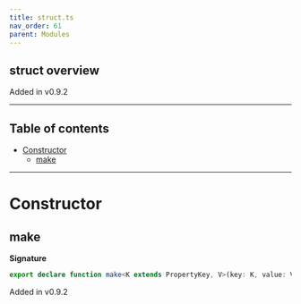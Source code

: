 ```yaml
---
title: struct.ts
nav_order: 61
parent: Modules
---
```


## struct overview

Added in v0.9.2

---

<h2 class="text-delta">Table of contents</h2>

- [Constructor](#constructor)
  - [make](#make)

---

# Constructor

## make

**Signature**

```ts
export declare function make<K extends PropertyKey, V>(key: K, value: V): { readonly [_ in K]: V }
```

Added in v0.9.2
